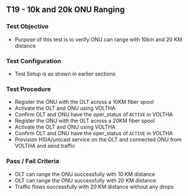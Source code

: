 ## T19 - 10k and 20k ONU Ranging

### Test Objective

* Purpose of this test is to verify ONU can range with 10km and 20 KM distance

### Test Configuration
* Test Setup is as shown in earlier sections

### Test Procedure
* Register the ONU with the OLT across a 10KM fiber spool
* Activate the OLT and ONU using VOLTHA 
* Confirm OLT and ONU have the oper_status of ```ACTIVE``` in VOLTHA
* Register the ONU with the OLT across a 20KM fiber spool
* Activate the OLT and ONU using VOLTHA 
* Confirm OLT and ONU have the oper_status of ```ACTIVE``` in VOLTHA
* Provision HSIA/unicast service on the OLT and connected ONU from VOLTHA and send traffic 

### Pass / Fail Criteria
* OLT can range the ONU successfully with 10 KM distance 
* OLT can range the ONU successfully with 20 KM distance 
* Traffic flows successfully with 20 KM distance without any drops 

